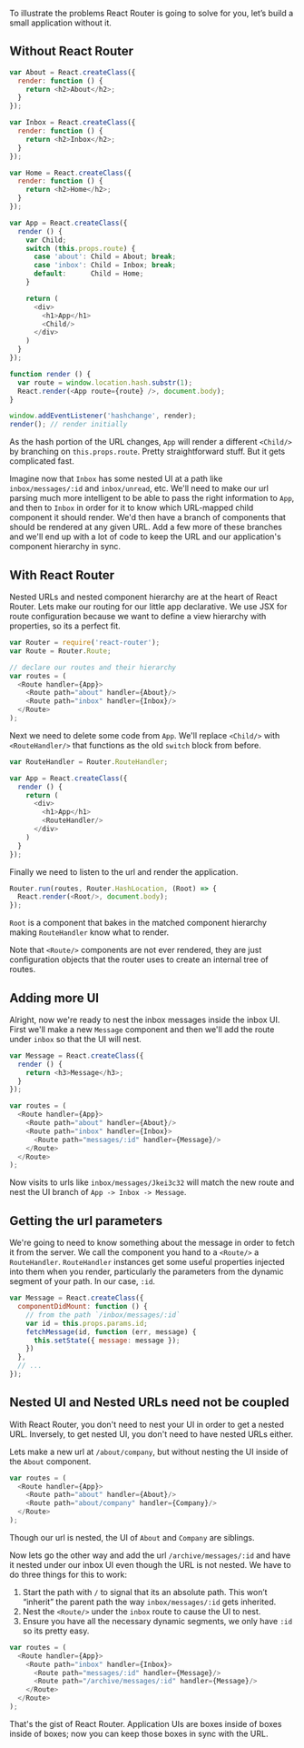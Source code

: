 To illustrate the problems React Router is going to solve for you, let’s build a
small application without it.

Without React Router
--------------------

```js
var About = React.createClass({
  render: function () {
    return <h2>About</h2>;
  }
});

var Inbox = React.createClass({
  render: function () {
    return <h2>Inbox</h2>;
  }
});

var Home = React.createClass({
  render: function () {
    return <h2>Home</h2>;
  }
});

var App = React.createClass({
  render () {
    var Child;
    switch (this.props.route) {
      case 'about': Child = About; break;
      case 'inbox': Child = Inbox; break;
      default:      Child = Home;
    }

    return (
      <div>
        <h1>App</h1>
        <Child/>
      </div>
    )
  }
});

function render () {
  var route = window.location.hash.substr(1);
  React.render(<App route={route} />, document.body);
}

window.addEventListener('hashchange', render);
render(); // render initially
```

As the hash portion of the URL changes, `App` will render a different
`<Child/>` by branching on `this.props.route`. Pretty straightforward
stuff. But it gets complicated fast.

Imagine now that `Inbox` has some nested UI at a path like
`inbox/messages/:id` and `inbox/unread`, etc. We'll need to make our url
parsing much more intelligent to be able to pass the right information
to `App`, and then to `Inbox` in order for it to know which URL-mapped
child component it should render. We'd then have a branch of components
that should be rendered at any given URL. Add a few more of these
branches and we'll end up with a lot of code to keep the URL and our
application's component hierarchy in sync.

With React Router
-----------------

Nested URLs and nested component hierarchy are at the heart of React
Router. Lets make our routing for our little app declarative. We use JSX
for route configuration because we want to define a view hierarchy with
properties, so its a perfect fit.

```js
var Router = require('react-router');
var Route = Router.Route;

// declare our routes and their hierarchy
var routes = (
  <Route handler={App}>
    <Route path="about" handler={About}/>
    <Route path="inbox" handler={Inbox}/>
  </Route>
);
```

Next we need to delete some code from `App`. We'll replace `<Child/>`
with `<RouteHandler/>` that functions as the old `switch` block from
before.

```js
var RouteHandler = Router.RouteHandler;

var App = React.createClass({
  render () {
    return (
      <div>
        <h1>App</h1>
        <RouteHandler/>
      </div>
    )
  }
});
```

Finally we need to listen to the url and render the application.

```js
Router.run(routes, Router.HashLocation, (Root) => {
  React.render(<Root/>, document.body);
});
```

`Root` is a component that bakes in the matched component hierarchy
making `RouteHandler` know what to render.

Note that `<Route/>` components are not ever rendered, they are just
configuration objects that the router uses to create an internal tree of
routes.

Adding more UI
--------------

Alright, now we're ready to nest the inbox messages inside the inbox UI.
First we'll make a new `Message` component and then we'll add the route
under `inbox` so that the UI will nest.

```js
var Message = React.createClass({
  render () {
    return <h3>Message</h3>;
  }
});

var routes = (
  <Route handler={App}>
    <Route path="about" handler={About}/>
    <Route path="inbox" handler={Inbox}>
      <Route path="messages/:id" handler={Message}/>
    </Route>
  </Route>
);
```

Now visits to urls like `inbox/messages/Jkei3c32` will match the new
route and nest the UI branch of `App -> Inbox -> Message`.

Getting the url parameters
--------------------------

We're going to need to know something about the message in order to
fetch it from the server. We call the component you hand to a `<Route/>`
a `RouteHandler`. `RouteHandler` instances get some useful properties
injected into them when you render, particularly the parameters from the
dynamic segment of your path. In our case, `:id`.

```js
var Message = React.createClass({
  componentDidMount: function () {
    // from the path `/inbox/messages/:id`
    var id = this.props.params.id;
    fetchMessage(id, function (err, message) {
      this.setState({ message: message });
    })
  },
  // ...
});
```

Nested UI and Nested URLs need not be coupled
---------------------------------------------

With React Router, you don't need to nest your UI in order to get a
nested URL. Inversely, to get nested UI, you don't need to have nested
URLs either.

Lets make a new url at `/about/company`, but without nesting the UI
inside of the `About` component.

```js
var routes = (
  <Route handler={App}>
    <Route path="about" handler={About}/>
    <Route path="about/company" handler={Company}/>
  </Route>
);
```

Though our url is nested, the UI of `About` and `Company` are siblings.

Now lets go the other way and add the url `/archive/messages/:id` and
have it nested under our inbox UI even though the URL is not nested. We
have to do three things for this to work:

1. Start the path with `/` to signal that its an absolute path. This
   won’t “inherit” the parent path the way `inbox/messages/:id` gets
   inherited.
2. Nest the `<Route/>` under the `inbox` route to cause the UI to nest.
3. Ensure you have all the necessary dynamic segments, we only have
   `:id` so its pretty easy.

```js
var routes = (
  <Route handler={App}>
    <Route path="inbox" handler={Inbox}>
      <Route path="messages/:id" handler={Message}/>
      <Route path="/archive/messages/:id" handler={Message}/>
    </Route>
  </Route>
);
```

That's the gist of React Router. Application UIs are boxes inside of
boxes inside of boxes; now you can keep those boxes in sync with the
URL.


